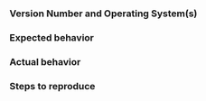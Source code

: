 ### Version Number and Operating System(s)


### Expected behavior


### Actual behavior


### Steps to reproduce

